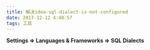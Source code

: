 ```yaml
---
title: 解决idea-sql-dialect-is-not-configured
date: 2017-12-12 4:48:57
tags: 工具
---
```

**Settings ⇒ Languages & Frameworks ⇒ SQL Dialects**

 